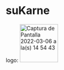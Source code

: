 # suKarne
logo:
<img width="100" alt="Captura de Pantalla 2022-03-06 a la(s) 14 54 43" src="https://user-images.githubusercontent.com/101068037/156941955-7040db57-dc09-4b4f-8913-af5729a485a9.png">
